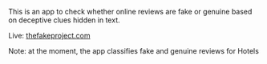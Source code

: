 This is an app to check whether online reviews are fake or genuine based on deceptive clues hidden in text.

Live: [thefakeproject.com](https://thefakeproject.com/)

Note: at the moment, the app classifies fake and genuine reviews for Hotels